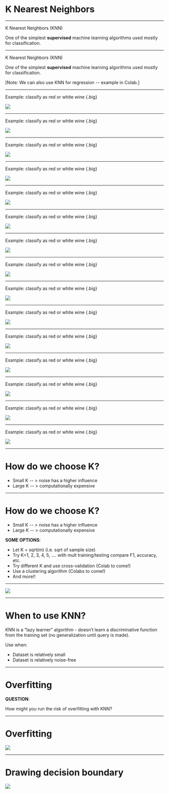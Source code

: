 # K Nearest Neighbors

<!--
So far we have learned about:
* Regression (straight-line)
* Polynomial Regression
* Classification
* scikit-learn
* TensorFlow
and many more concepts and tools used in machine learning.

In this unit we are going to combine the concepts about classification that we recently learned and apply them using the scikit-learn toolkit.
-->

---

K Nearest Neighbors (KNN)

One of the simplest **supervised** machine learning algorithms used mostly for classification. 

---

K Nearest Neighbors (KNN)

One of the simplest **supervised** machine learning algorithms used mostly for classification. 

[Note: We can also use KNN for regression -- example in Colab.]

---

Example: classify as red or white wine {.big} 

![](res/KNN01.png)

---

Example: classify as red or white wine {.big} 

![](res/KNN02.png)

---

Example: classify as red or white wine {.big} 

![](res/KNN03.png)

---

Example: classify as red or white wine {.big} 

![](res/KNN04.png)

---

Example: classify as red or white wine {.big} 

![](res/KNN05.png)

---

Example: classify as red or white wine {.big} 

![](res/KNN06.png)

---

Example: classify as red or white wine {.big} 

![](res/KNN07.png)

---

Example: classify as red or white wine {.big} 

![](res/KNN08.png)

---

Example: classify as red or white wine {.big} 

![](res/KNN09.png)

---

Example: classify as red or white wine {.big} 

![](res/KNN10.png)

---

Example: classify as red or white wine {.big} 

![](res/KNN011.png)

---

Example: classify as red or white wine {.big} 

![](res/KNN12.png)

---

Example: classify as red or white wine {.big} 

![](res/KNN13.png)

---

Example: classify as red or white wine {.big} 

![](res/KNN14.png)

---

Example: classify as red or white wine {.big} 

![](res/KNN15.png)

---

# How do we choose K?

* Small K -- > noise has a higher influence
* Large K -- > computationally expensive

---

# How do we choose K?

* Small K -- > noise has a higher influence
* Large K -- > computationally expensive

**SOME OPTIONS**:
* Let K = sqrt(m) (i.e. sqrt of sample size)
* Try K=1, 2, 3, 4, 5, …. with mult training/testing compare F1, accuracy, etc.
* Try different K and use cross-validation (Colab to come!)
* Use a clustering algorithm (Colabs to come!)
* And more!!

---

![](res/KNN16.png)

---

# When to use KNN?

KNN is a “lazy learner” algorithm - doesn’t learn a discriminative function from the training set (no generalization until query is made).

Use when:
* Dataset is relatively small 
* Dataset is relatively noise-free

---

# Overfitting

**QUESTION**:

How might you run the risk of overfitting with KNN?

---

# Overfitting

![](res/KNN17.png)

---

# Drawing decision boundary

![](res/KNN18.png)
